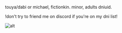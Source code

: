 touya/dabi or michael, fictionkin. minor, adults dniuid.

!don't try to friend me on discord if you're on my dni list!

![alt](https://files.catbox.moe/jlmvj6.gif)
<!---
touyaoi/touyaoi is a ✨ special ✨ repository because its `README.md` (this file) appears on your GitHub profile.
You can click the Preview link to take a look at your changes.
--->
